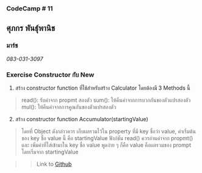 ### CodeCamp # 11  

## **ศุภกร พันธุ์พานิช**  
### มาร์ช
*083-031-3097*  

### Exercise Constructor กับ New
1. สร้าง constructor function ที่ใช้สำหรับสร้าง Calculator โดยต้องมี 3 Methods นี้
> read(): รับค่าจาก propmt สองตัว
> sum(): ให้คืนค่าจากการบวกกันของตัวแปรสองตัว
> mul(): ให้คืนค่าจากการคูณกันของตัวแปรสองตัว
2. สร้าง constructor function Accumulator(startingValue)
> โดยที่ Object ดังกล่าวควร เก็บผลรวมไว้ใน property ที่มี key ชื่อว่า value, ค่าเริ่มต้นของ key ชื่อ value นี้ คือ startingValue
> ฟังก์ชัน read() ควรอ่านค่าจาก propmt() และ เพิ่มค่าที่ใส่เข้ามาใน key ชื่อ value พูดง่าย ๆ ก็คือ value คือผลรวมของ prompt โดยเริ่มจาก startingValue


>> Link to [Github]()